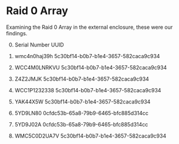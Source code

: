 # Raid 0 Array

Examining the Raid 0 Array in the external enclosure, these were our findings.

0. Serial Number
   UUID

1. wmc4n0haj39h
   5c30bf14-b0b7-b1e4-3657-582caca9c934
   
2. WCC4M0LNRKVU
   5c30bf14-b0b7-b1e4-3657-582caca9c934

3. Z4Z2JMJK
   5c30bf14-b0b7-b1e4-3657-582caca9c934
   
4. WCC1P1232338
   5c30bf14-b0b7-b1e4-3657-582caca9c934
   
5. YAK44X5W
   5c30bf14-b0b7-b1e4-3657-582caca9c934
   
6. 5YD9LN80
   0cfdc53b-65a8-79b9-6465-bfc885d314cc
   
7. 5YD9J02A
   0cfdc53b-65a8-79b9-6465-bfc885d314cc
   
8. WMC5C0D2UA7V
   5c30bf14-b0b7-b1e4-3657-582caca9c934
